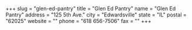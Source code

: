 +++
slug = "glen-ed-pantry"
title = "Glen Ed Pantry"
name = "Glen Ed Pantry"
address = "125 5th Ave."
city = "Edwardsville"
state = "IL"
postal = "62025"
website = ""
phone = "618 656-7506"
fax = ""
+++
